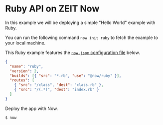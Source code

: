 # Ruby API on ZEIT Now

In this example we will be deploying a simple "Hello World" example with Ruby.

You can run the following command `now init ruby` to fetch the example to your local machine.

This Ruby example features the [`now.json` configuration file](https://zeit.co/docs/v2/deployments/configuration) below.

```json
{
  "name": "ruby",
  "version": 2,
  "builds": [{ "src": "*.rb", "use": "@now/ruby" }],
  "routes": [
    { "src": "/class", "dest": "class.rb" },
    { "src": "/(.*)", "dest": "index.rb" }
  ]
}
```

Deploy the app with Now.

```shell
$ now
```
